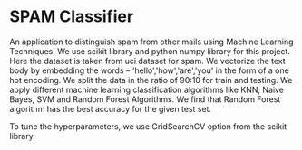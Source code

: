 # SPAM Classifier


An application to distinguish spam from other mails using Machine Learning Techniques.  We use scikit library and python numpy library for this project.  Here the dataset is taken from uci dataset for spam.  We vectorize the text body by embedding the words – 'hello','how','are','you' in the form of a one hot encoding. 
We split the data in the ratio of 90:10 for train and testing.  We apply different machine learning classification algorithms like KNN, Naive Bayes, SVM and Random Forest Algorithms. We find that Random Forest algorithm has the best accuracy for the given test set. 

To tune the hyperparameters, we use GridSearchCV option from the scikit library. 



